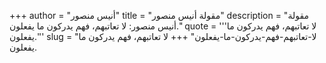 +++
author = "أنيس منصور"
title = "مقولة أنيس منصور"
description = "مقولة أنيس منصور: لا تعاتبهم، فهم يدركون ما يفعلون."
quote = '''لا تعاتبهم، فهم يدركون ما يفعلون.'''
slug = "لا-تعاتبهم-فهم-يدركون-ما-يفعلون"
+++
لا تعاتبهم، فهم يدركون ما يفعلون.
